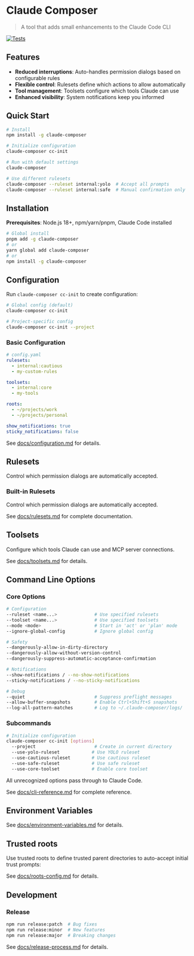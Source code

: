 # Claude Composer

> A tool that adds small enhancements to the Claude Code CLI

[![Tests](https://github.com/possibilities/claude-composer/actions/workflows/test.yml/badge.svg)](https://github.com/possibilities/claude-composer/actions/workflows/test.yml)

## Features

- **Reduced interruptions**: Auto-handles permission dialogs based on configurable rules
- **Flexible control**: Rulesets define which actions to allow automatically
- **Tool management**: Toolsets configure which tools Claude can use
- **Enhanced visibility**: System notifications keep you informed

## Quick Start

```bash
# Install
npm install -g claude-composer

# Initialize configuration
claude-composer cc-init

# Run with default settings
claude-composer

# Use different rulesets
claude-composer --ruleset internal:yolo  # Accept all prompts
claude-composer --ruleset internal:safe  # Manual confirmation only
```

## Installation

**Prerequisites**: Node.js 18+, npm/yarn/pnpm, Claude Code installed

```bash
# Global install
pnpm add -g claude-composer
# or
yarn global add claude-composer
# or
npm install -g claude-composer
```

## Configuration

Run `claude-composer cc-init` to create configuration:

```bash
# Global config (default)
claude-composer cc-init

# Project-specific config
claude-composer cc-init --project
```

### Basic Configuration

```yaml
# config.yaml
rulesets:
  - internal:cautious
  - my-custom-rules

toolsets:
  - internal:core
  - my-tools

roots:
  - ~/projects/work
  - ~/projects/personal

show_notifications: true
sticky_notifications: false
```

See [docs/configuration.md](docs/configuration.md) for details.

## Rulesets

Control which permission dialogs are automatically accepted.

### Built-in Rulesets

Control which permission dialogs are automatically accepted.

See [docs/rulesets.md](docs/rulesets.md) for complete documentation.

## Toolsets

Configure which tools Claude can use and MCP server connections.

See [docs/toolsets.md](docs/toolsets.md) for details.

## Command Line Options

### Core Options

```bash
# Configuration
--ruleset <name...>              # Use specified rulesets
--toolset <name...>              # Use specified toolsets
--mode <mode>                    # Start in 'act' or 'plan' mode
--ignore-global-config           # Ignore global config

# Safety
--dangerously-allow-in-dirty-directory
--dangerously-allow-without-version-control
--dangerously-suppress-automatic-acceptance-confirmation

# Notifications
--show-notifications / --no-show-notifications
--sticky-notifications / --no-sticky-notifications

# Debug
--quiet                          # Suppress preflight messages
--allow-buffer-snapshots         # Enable Ctrl+Shift+S snapshots
--log-all-pattern-matches        # Log to ~/.claude-composer/logs/
```

### Subcommands

```bash
# Initialize configuration
claude-composer cc-init [options]
  --project                      # Create in current directory
  --use-yolo-ruleset            # Use YOLO ruleset
  --use-cautious-ruleset        # Use cautious ruleset
  --use-safe-ruleset            # Use safe ruleset
  --use-core-toolset            # Enable core toolset
```

All unrecognized options pass through to Claude Code.

See [docs/cli-reference.md](docs/cli-reference.md) for complete reference.

## Environment Variables

See [docs/environment-variables.md](docs/environment-variables.md) for details.

## Trusted roots

Use trusted roots to define trusted parent directories to auto-accept initial trust prompts:

See [docs/roots-config.md](docs/roots-config.md) for details.

## Development

### Release

```bash
npm run release:patch  # Bug fixes
npm run release:minor  # New features
npm run release:major  # Breaking changes
```

See [docs/release-process.md](docs/release-process.md) for details.
